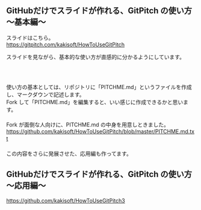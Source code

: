 ## GitHubだけでスライドが作れる、GitPitch の使い方　～基本編～  
スライドはこちら。  
https://gitpitch.com/kakisoft/HowToUseGitPitch

スライドを見ながら、基本的な使い方が直感的に分かるようにしています。    
　  
　  
　  
使い方の基本としては、リポジトリに「PITCHME.md」というファイルを作成し、マークダウンで記述します。      
Fork して「PITCHME.md」を編集すると、いい感じに作成できるかと思います。    
　  
　  
　  
Fork が面倒な人向けに、PITCHME.md の中身を用意しときました。    
https://github.com/kakisoft/HowToUseGitPitch/blob/master/PITCHME.md.txt
　  
　  
この内容をさらに発展させた、応用編も作ってます。  
## GitHubだけでスライドが作れる、GitPitch の使い方　～応用編～  
https://github.com/kakisoft/HowToUseGitPitch3  
